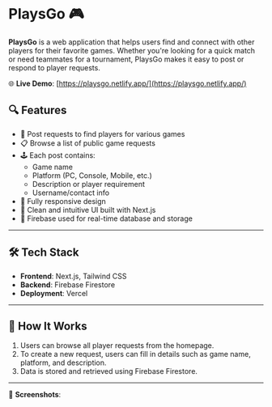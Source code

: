 # PlaysGo 🎮

**PlaysGo** is a web application that helps users find and connect with other players for their favorite games. Whether you're looking for a quick match or need teammates for a tournament, PlaysGo makes it easy to post or respond to player requests.

🌐 **Live Demo**: [https://playsgo.netlify.app/](https://playsgo.netlify.app/)

## 🔍 Features

- 🎯 Post requests to find players for various games  
- 📋 Browse a list of public game requests  
- 🕹️ Each post contains:
  - Game name
  - Platform (PC, Console, Mobile, etc.)
  - Description or player requirement
  - Username/contact info
- 📱 Fully responsive design  
- 🧩 Clean and intuitive UI built with Next.js  
- 🔐 Firebase used for real-time database and storage

---

## 🛠️ Tech Stack

- **Frontend**: Next.js, Tailwind CSS  
- **Backend**: Firebase Firestore  
- **Deployment**: Vercel

---

## 🧪 How It Works

1. Users can browse all player requests from the homepage.
2. To create a new request, users can fill in details such as game name, platform, and description.
3. Data is stored and retrieved using Firebase Firestore.

---
📸 **Screenshots**:  
